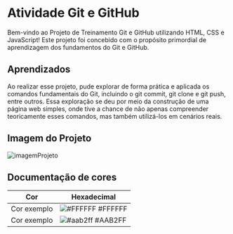 # Atividade Git e GitHub
Bem-vindo ao Projeto de Treinamento Git e GitHub utilizando HTML, CSS e JavaScript! Este projeto foi concebido com o propósito primordial de aprendizagem dos fundamentos do Git e GitHub. 


## Aprendizados
Ao realizar esse projeto, pude explorar de forma prática e aplicada os comandos fundamentais do Git, incluindo o git commit, git clone e git push, entre outros. Essa exploração se deu por meio da construção de uma página web simples, onde tive a chance de não apenas compreender teoricamente esses comandos, mas também utilizá-los em cenários reais.

## Imagem do Projeto
![imagemProjeto](https://github.com/mariabernardes23/atividade-gitHub/assets/99373514/d465bc4d-18c2-4584-b169-f4d58d2a40a6)

## Documentação de cores

| Cor               | Hexadecimal                                                |
| ----------------- | ---------------------------------------------------------------- |
| Cor exemplo       | ![#FFFFFF](https://via.placeholder.com/10/FFFFFF?text=+) #FFFFFF |
| Cor exemplo       | ![#aab2ff](https://via.placeholder.com/10/AAB2FF?text=+) #AAB2FF |

